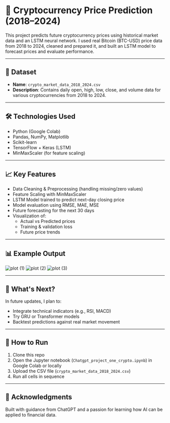 # 🧠 Cryptocurrency Price Prediction (2018–2024)

This project predicts future cryptocurrency prices using historical market data and an LSTM neural network. I used real Bitcoin (BTC-USD) price data from 2018 to 2024, cleaned and prepared it, and built an LSTM model to forecast prices and evaluate performance.

---

## 📁 Dataset

- **Name**: `crypto_market_data_2018_2024.csv`
- **Description**: Contains daily open, high, low, close, and volume data for various cryptocurrencies from 2018 to 2024.

---

## 🛠️ Technologies Used

- Python (Google Colab)
- Pandas, NumPy, Matplotlib
- Scikit-learn
- TensorFlow + Keras (LSTM)
- MinMaxScaler (for feature scaling)

---

## 📈 Key Features

- Data Cleaning & Preprocessing (handling missing/zero values)
- Feature Scaling with MinMaxScaler
- LSTM Model trained to predict next-day closing price
- Model evaluation using RMSE, MAE, MSE
- Future forecasting for the next 30 days
- Visualization of:
  - Actual vs Predicted prices
  - Training & validation loss
  - Future price trends

---

## 📊 Example Output
![plot (1)](https://github.com/user-attachments/assets/7125497b-30e6-4df1-a7ef-dd5f854af65f)
![plot (2)](https://github.com/user-attachments/assets/a54bb0af-eafb-46f3-800f-cca0ba07c73c)
![plot (3)](https://github.com/user-attachments/assets/bc4d108c-98e2-4e3a-9bb9-f7482a0948d2)




---

## 🔮 What's Next?

In future updates, I plan to:
- Integrate technical indicators (e.g., RSI, MACD)
- Try GRU or Transformer models
- Backtest predictions against real market movement

---

## 🚀 How to Run

1. Clone this repo
2. Open the Jupyter notebook (`Chatgpt_project_one_crypto.ipynb`) in Google Colab or locally
3. Upload the CSV file (`crypto_market_data_2018_2024.csv`)
4. Run all cells in sequence


---

## 🤝 Acknowledgments

Built with guidance from ChatGPT and a passion for learning how AI can be applied to financial data.
